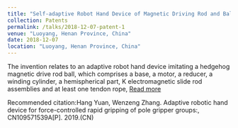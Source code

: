 ```yaml
---
title: "Self-adaptive Robot Hand Device of Magnetic Driving Rod and Ball like Hedgehog(CN)"
collection: Patents
permalink: /talks/2018-12-07-patent-1
venue: "Luoyang, Henan Province, China"
date: 2018-12-07
location: "Luoyang, Henan Province, China"
---
```


The invention relates to an adaptive robot hand device imitating a hedgehog magnetic drive rod ball, which comprises a base, a motor, a reducer, a winding cylinder, a hemispherical part, K electromagnetic slide rod assemblies and at least one tendon rope, [Read more](https://xueshu.baidu.com/usercenter/paper/show?paperid=11760eu0bf1400b0g83b0xv01y731279&site=xueshu_se&hitarticle=1)

Recommended citation:Hang Yuan, Wenzeng Zhang. Adaptive robotic hand device for force-controlled rapid gripping of pole gripper groups:, CN109571539A[P]. 2019.(CN)
